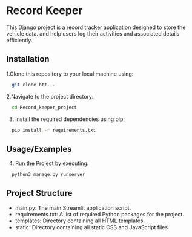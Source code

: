 # Record Keeper

This Django project is a record tracker application designed to store the vehicle data. and help users log their activities and associated details efficiently.

## Installation

1.Clone this repository to your local machine using:

```bash
  git clone htt...
```
2.Navigate to the project directory:

```bash
  cd Record_keeper_project
```
3. Install the required dependencies using pip:

```bash
  pip install -r requirements.txt
```
## Usage/Examples

4. Run the Project by executing:
```bash
  python3 manage.py runserver

```
## Project Structure
- main.py: The main Streamlit application script.
- requirements.txt: A list of required Python packages for the project.
- templates: Directory containing all HTML templates.
- static: Directory containing all static CSS and JavaScript files.